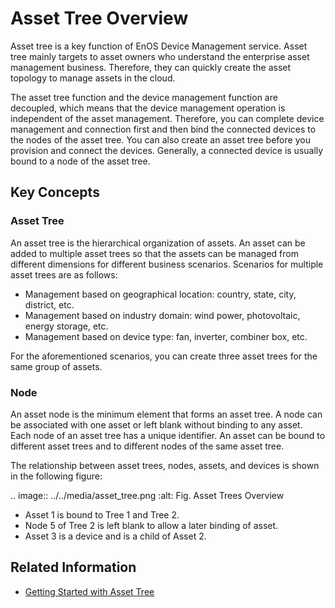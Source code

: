 # Asset Tree Overview

Asset tree is a key function of EnOS Device Management service. Asset tree mainly targets to asset owners who understand the enterprise asset management business. Therefore, they can quickly create the asset topology to manage assets in the cloud.

The asset tree function and the device management function are decoupled, which means that the device management operation is independent of the asset management. Therefore, you can complete device management and connection first and then bind the connected devices to the nodes of the asset tree. You can also create an asset tree before you provision and connect the devices. Generally, a connected device is usually bound to a node of the asset tree.

## Key Concepts

### Asset Tree

An asset tree is the hierarchical organization of assets. An asset can be added to multiple asset trees so that the assets can be managed from different dimensions for different business scenarios. Scenarios for multiple asset trees are as follows:

- Management based on geographical location: country, state, city, district, etc.
- Management based on industry domain: wind power, photovoltaic, energy storage, etc.
- Management based on device type: fan, inverter, combiner box, etc.

For the aforementioned scenarios, you can create three asset trees for the same group of assets.

### Node

An asset node is the minimum element that forms an asset tree. A node can be associated with one asset or left blank without binding to any asset.
Each node of an asset tree has a unique identifier. An asset can be bound to different asset trees and to different nodes of the same asset tree.

The relationship between asset trees, nodes, assets, and devices is shown in the following figure:

.. image:: ../../media/asset_tree.png
   :alt: Fig. Asset Trees Overview


- Asset 1 is bound to Tree 1 and Tree 2.
- Node 5 of Tree 2 is left blank to allow a later binding of asset.
- Asset 3 is a device and is a child of Asset 2.

## Related Information

- [Getting Started with Asset Tree](gettingstarted_assettree)
